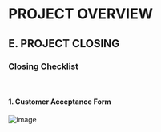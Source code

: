 # PROJECT OVERVIEW

## E. PROJECT CLOSING
### Closing Checklist
<br>

#### 1. Customer Acceptance Form

![image](https://user-images.githubusercontent.com/122180771/211381758-0768ba3c-5da1-464a-ac1f-41b0e93d9860.png)

